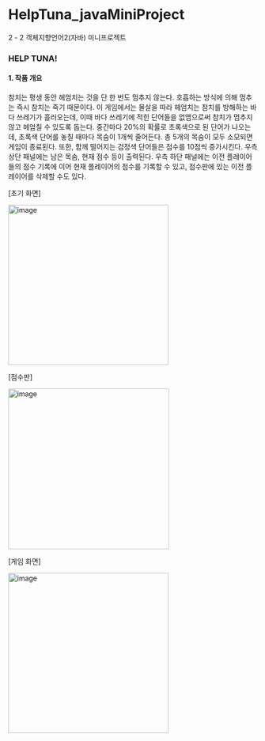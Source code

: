# HelpTuna_javaMiniProject
2 - 2 객체지향언어2(자바) 미니프로젝트

### HELP TUNA!

#### 1. 작품 개요
참치는 평생 동안 헤엄치는 것을 단 한 번도 멈추지 않는다. 
호흡하는 방식에 의해 멈추는 즉시 참치는 죽기 때문이다. 
이 게임에서는 물살을 따라 헤엄치는 참치를 방해하는 바다 쓰레기가 흘러오는데, 
이때 바다 쓰레기에 적힌 단어들을 없앰으로써 참치가 멈추지 않고 헤엄칠 수 있도록 돕는다. 
중간마다 20%의 확률로 초록색으로 된 단어가 나오는데, 초록색 단어를 놓칠 때마다 목숨이 1개씩 줄어든다. 
총 5개의 목숨이 모두 소모되면 게임이 종료된다. 
또한, 함께 떨어지는 검정색 단어들은 점수를 10점씩 증가시킨다.
우측 상단 패널에는 남은 목숨, 현재 점수 등이 출력된다. 
우측 하단 패널에는 이전 플레이어들의 점수 기록에 이어 현재 플레이어의 점수를 기록할 수 있고, 점수판에 있는 이전 플레이어를 삭제할 수도 있다.

[초기 화면]

<img width="324" alt="image" src="https://github.com/Hjwoon/HelpTuna_javaMiniProject/assets/100463930/133badd2-888d-4fba-8a4e-c74247e157fb">

[점수판]

<img width="325" alt="image" src="https://github.com/Hjwoon/HelpTuna_javaMiniProject/assets/100463930/4ccbae59-9dad-4cd9-b925-615fc051eac7">

[게임 화면]

<img width="324" alt="image" src="https://github.com/Hjwoon/HelpTuna_javaMiniProject/assets/100463930/cf069979-31fa-4f01-afcb-b4c6ebc7eb30">
